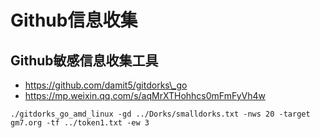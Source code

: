 # Github信息收集



## Github敏感信息收集工具

* https://github.com/damit5/gitdorks\_go
* https://mp.weixin.qq.com/s/aqMrXTHohhcs0mFmFyVh4w

```
./gitdorks_go_amd_linux -gd ../Dorks/smalldorks.txt -nws 20 -target gm7.org -tf ../token1.txt -ew 3
```
